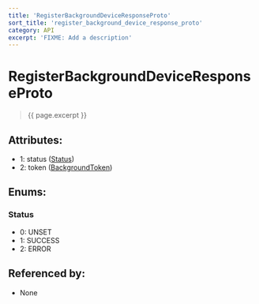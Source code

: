 ```yaml
---
title: 'RegisterBackgroundDeviceResponseProto'
sort_title: 'register_background_device_response_proto'
category: API
excerpt: 'FIXME: Add a description'
---
```


[comment]: <> (THIS PART IS GENERATED - AKA DON'T EDIT THIS PART MANUALLY)

# RegisterBackgroundDeviceResponseProto

> {{ page.excerpt }}

## Attributes:

- 1: status ([Status](#status))
- 2: token ([BackgroundToken](../BackgroundToken/))

## Enums:

### Status
- 0: UNSET
- 1: SUCCESS
- 2: ERROR

## Referenced by:

- None

[comment]: <> (YOU CAN EDIT AFTER THIS)
